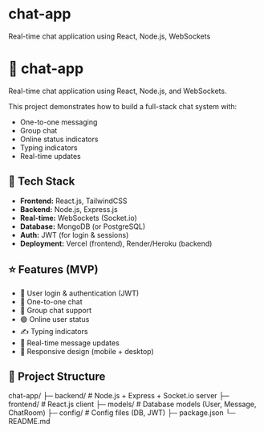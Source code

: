 # chat-app
Real-time chat application using React, Node.js, WebSockets
# 💬 chat-app
Real-time chat application using React, Node.js, and WebSockets.

This project demonstrates how to build a full-stack chat system with:
- One-to-one messaging
- Group chat
- Online status indicators
- Typing indicators
- Real-time updates
## 🔧 Tech Stack
- **Frontend:** React.js, TailwindCSS  
- **Backend:** Node.js, Express.js  
- **Real-time:** WebSockets (Socket.io)  
- **Database:** MongoDB (or PostgreSQL)  
- **Auth:** JWT (for login & sessions)  
- **Deployment:** Vercel (frontend), Render/Heroku (backend)
## ⭐ Features (MVP)
- 🔐 User login & authentication (JWT)  
- 💬 One-to-one chat  
- 👥 Group chat support  
- 🟢 Online user status  
- ✍️ Typing indicators  
- 🔔 Real-time message updates  
- 📱 Responsive design (mobile + desktop)
## 📁 Project Structure
chat-app/
├─ backend/ # Node.js + Express + Socket.io server
├─ frontend/ # React.js client
├─ models/ # Database models (User, Message, ChatRoom)
├─ config/ # Config files (DB, JWT)
├─ package.json
└─ README.md
